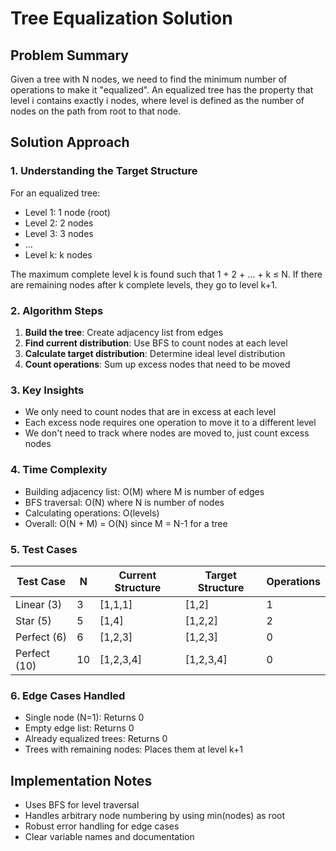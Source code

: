 # Tree Equalization Solution

## Problem Summary

Given a tree with N nodes, we need to find the minimum number of operations to make it "equalized". An equalized tree has the property that level i contains exactly i nodes, where level is defined as the number of nodes on the path from root to that node.

## Solution Approach

### 1. Understanding the Target Structure

For an equalized tree:
- Level 1: 1 node (root)
- Level 2: 2 nodes
- Level 3: 3 nodes
- ...
- Level k: k nodes

The maximum complete level k is found such that 1 + 2 + ... + k ≤ N.
If there are remaining nodes after k complete levels, they go to level k+1.

### 2. Algorithm Steps

1. **Build the tree**: Create adjacency list from edges
2. **Find current distribution**: Use BFS to count nodes at each level
3. **Calculate target distribution**: Determine ideal level distribution
4. **Count operations**: Sum up excess nodes that need to be moved

### 3. Key Insights

- We only need to count nodes that are in excess at each level
- Each excess node requires one operation to move it to a different level
- We don't need to track where nodes are moved to, just count excess nodes

### 4. Time Complexity

- Building adjacency list: O(M) where M is number of edges
- BFS traversal: O(N) where N is number of nodes
- Calculating operations: O(levels)
- Overall: O(N + M) = O(N) since M = N-1 for a tree

### 5. Test Cases

| Test Case | N | Current Structure | Target Structure | Operations |
|-----------|---|-------------------|------------------|------------|
| Linear (3) | 3 | [1,1,1] | [1,2] | 1 |
| Star (5) | 5 | [1,4] | [1,2,2] | 2 |
| Perfect (6) | 6 | [1,2,3] | [1,2,3] | 0 |
| Perfect (10) | 10 | [1,2,3,4] | [1,2,3,4] | 0 |

### 6. Edge Cases Handled

- Single node (N=1): Returns 0
- Empty edge list: Returns 0
- Already equalized trees: Returns 0
- Trees with remaining nodes: Places them at level k+1

## Implementation Notes

- Uses BFS for level traversal
- Handles arbitrary node numbering by using min(nodes) as root
- Robust error handling for edge cases
- Clear variable names and documentation
